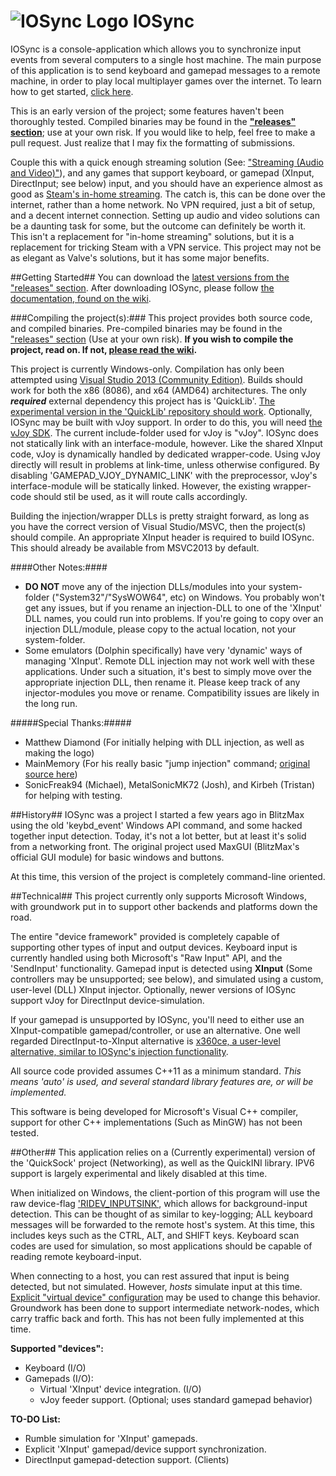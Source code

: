 # ![IOSync Logo](/IOSync/IOSync.ico) IOSync
IOSync is a console-application which allows you to synchronize input events from several computers to a single host machine.
The main purpose of this application is to send keyboard and gamepad messages to a remote machine, in order to play local multiplayer games over the internet. To learn how to get started, [click here](https://github.com/Regal-Internet-Brothers/IOSync/wiki).

This is an early version of the project; some features haven't been thoroughly tested. Compiled binaries may be found in the **["releases" section](https://github.com/Regal-Internet-Brothers/IOSync/releases)**; use at your own risk. If you would like to help, feel free to make a pull request. Just realize that I may fix the formatting of submissions.

Couple this with a quick enough streaming solution (See: ["Streaming (Audio and Video)"](https://github.com/Regal-Internet-Brothers/IOSync/wiki/Streaming-(Audio-and-Video))), and any games that support keyboard, or gamepad (XInput, DirectInput; see below) input, and you should have an experience almost as good as [Steam's in-home streaming](http://store.steampowered.com/streaming). The catch is, this can be done over the internet, rather than a home network. No VPN required, just a bit of setup, and a decent internet connection. Setting up audio and video solutions can be a daunting task for some, but the outcome can definitely be worth it. This isn't a replacement for "in-home streaming" solutions, but it is a replacement for tricking Steam with a VPN service. This project may not be as elegant as Valve's solutions, but it has some major benefits.

##Getting Started##
You can download the [latest versions from the "releases" section](https://github.com/Regal-Internet-Brothers/IOSync/releases). After downloading IOSync, please follow [the documentation, found on the wiki](https://github.com/Regal-Internet-Brothers/IOSync/wiki).

###Compiling the project(s):###
This project provides both source code, and compiled binaries. Pre-compiled binaries may be found in the ["releases" section](https://github.com/Regal-Internet-Brothers/IOSync/releases) (Use at your own risk). **If you wish to compile the project, read on. If not, [please read the wiki](https://github.com/Regal-Internet-Brothers/IOSync/wiki).**

This project is currently Windows-only. Compilation has only been attempted using [Visual Studio 2013 (Community Edition)](https://www.visualstudio.com/en-us/products/visual-studio-community-vs.aspx). Builds should work for both the x86 (8086), and x64 (AMD64) architectures. The only ***required*** external dependency this project has is 'QuickLib'. [The experimental version in the 'QuickLib' repository should work](https://github.com/Regal-Internet-Brothers/QuickLib). Optionally, IOSync may be built with vJoy support. In order to do this, you will need [the vJoy SDK](http://sourceforge.net/projects/vjoystick/files/Beta%202.x/SDK/). The current include-folder used for vJoy is "vJoy". IOSync does not statically link with an interface-module, however. Like the shared XInput code, vJoy is dynamically handled by dedicated wrapper-code. Using vJoy directly will result in problems at link-time, unless otherwise configured. By disabling 'GAMEPAD_VJOY_DYNAMIC_LINK' with the preprocessor, vJoy's interface-module will be statically linked. However, the existing wrapper-code should stil be used, as it will route calls accordingly.

Building the injection/wrapper DLLs is pretty straight forward, as long as you have the correct version of Visual Studio/MSVC, then the project(s) should compile. An appropriate XInput header is required to build IOSync. This should already be available from MSVC2013 by default.

####Other Notes:####
* **DO NOT** move any of the injection DLLs/modules into your system-folder ("System32"/"SysWOW64", etc) on Windows. You probably won't get any issues, but if you rename an injection-DLL to one of the 'XInput' DLL names, you could run into problems. If you're going to copy over an injection DLL/module, please copy to the actual location, not your system-folder.
* Some emulators (Dolphin specifically) have very 'dynamic' ways of managing 'XInput'. Remote DLL injection may not work well with these applications. Under such a situation, it's best to simply move over the appropriate injection DLL, then rename it. Please keep track of any injector-modules you move or rename. Compatibility issues are likely in the long run.

#####Special Thanks:#####
* Matthew Diamond (For initially helping with DLL injection, as well as making the logo)
* MainMemory (For his really basic "jump injection" command; [original source here](https://github.com/sonicretro/sadx-mod-loader/blob/49cbca9ffecbcdc9541ac63ed2bc88ae52bfcfbf/include/ModLoader/MemAccess.h#L148))
* SonicFreak94 (Michael), MetalSonicMK72 (Josh), and Kirbeh (Tristan) for helping with testing.

##History##
IOSync was a project I started a few years ago in BlitzMax using the old 'keybd_event' Windows API command, and some hacked together input detection.
Today, it's not a lot better, but at least it's solid from a networking front.
The original project used MaxGUI (BlitzMax's official GUI module) for basic windows and buttons.

At this time, this version of the project is completely command-line oriented.

##Technical##
This project currently only supports Microsoft Windows, with groundwork put in to support other backends and platforms down the road.

The entire "device framework" provided is completely capable of supporting other types of input and output devices.
Keyboard input is currently handled using both Microsoft's "Raw Input" API, and the 'SendInput' functionality. Gamepad input is detected using **XInput** (Some controllers may be unsupported; see below), and simulated using a custom, user-level (DLL) XInput injector. Optionally, newer versions of IOSync support vJoy for DirectInput device-simulation.

If your gamepad is unsupported by IOSync, you'll need to either use an XInput-compatible gamepad/controller, or use an alternative. One well regarded DirectInput-to-XInput alternative is [x360ce, a user-level alternative, similar to IOSync's injection functionality](https://github.com/x360ce/x360ce).

All source code provided assumes C++11 as a minimum standard.
*This means 'auto' is used, and several standard library features are, or will be implemented.*

This software is being developed for Microsoft's Visual C++ compiler, support for other C++ implementations (Such as MinGW) has not been tested.

##Other##
This application relies on a (Currently experimental) version of the 'QuickSock' project (Networking), as well as the QuickINI library.
IPV6 support is largely experimental and likely disabled at this time.

When initialized on Windows, the client-portion of this program will use the raw device-flag ['RIDEV_INPUTSINK'](https://msdn.microsoft.com/en-us/library/windows/desktop/ms645565%28v=vs.85%29.aspx), which allows for background-input detection.
This can be thought of as similar to key-logging; ALL keyboard messages will be forwarded to the remote host's system.
At this time, this includes keys such as the CTRL, ALT, and SHIFT keys. Keyboard scan codes are used for simulation, so most applications should be capable of reading remote keyboard-input.

When connecting to a host, you can rest assured that input is being detected, but not simulated.
However, *hosts* simulate input at this time. [Explicit "virtual device" configuration](https://github.com/Regal-Internet-Brothers/IOSync/wiki/Configuring-IOSync) may be used to change this behavior. Groundwork has been done to support intermediate network-nodes, which carry traffic back and forth. This has not been fully implemented at this time.

**Supported "devices":**
* Keyboard (I/O)
* Gamepads (I/O):
  * Virtual 'XInput' device integration. (I/O)
  * vJoy feeder support. (Optional; uses standard gamepad behavior)

**TO-DO List:**
* Rumble simulation for 'XInput' gamepads.
* Explicit 'XInput' gamepad/device support synchronization.
* DirectInput gamepad-detection support. (Clients)
